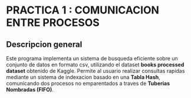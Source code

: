 # PRACTICA 1 : COMUNICACION ENTRE PROCESOS 

## Descripcion general

Este programa implementa un sistema de busqueda eficiente sobre un conjunto de datos en formato csv, utilizando 
el dataset **books processed dataset** obtenido de Kaggle. Permite al usuario realizar consultas rapidas
mediante un sistema de indexacion basado en una **Tabla Hash**, comunicando dos procesos no emparentados a traves de **Tuberias Nombradas (FIFO)**.
